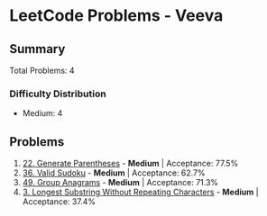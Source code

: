 # LeetCode Problems - Veeva

## Summary
Total Problems: 4

### Difficulty Distribution

- Medium: 4

## Problems

1. [22. Generate Parentheses](https://leetcode.com/problems/generate-parentheses/) - **Medium** | Acceptance: 77.5%
2. [36. Valid Sudoku](https://leetcode.com/problems/valid-sudoku/) - **Medium** | Acceptance: 62.7%
3. [49. Group Anagrams](https://leetcode.com/problems/group-anagrams/) - **Medium** | Acceptance: 71.3%
4. [3. Longest Substring Without Repeating Characters](https://leetcode.com/problems/longest-substring-without-repeating-characters/) - **Medium** | Acceptance: 37.4%